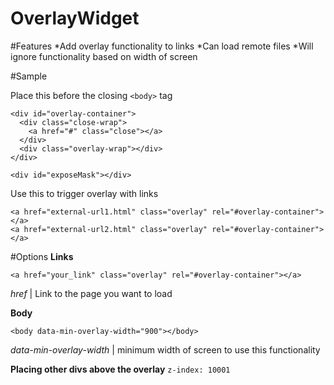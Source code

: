 OverlayWidget
=============

#Features
*Add overlay functionality to links
*Can load remote files
*Will ignore functionality based on width of screen

#Sample

Place this before the closing `<body>` tag
```
<div id="overlay-container">
  <div class="close-wrap">
  	<a href="#" class="close"></a>
  </div>
  <div class="overlay-wrap"></div>
</div>	

<div id="exposeMask"></div>
```


Use this to trigger overlay with links
```
<a href="external-url1.html" class="overlay" rel="#overlay-container"></a>
<a href="external-url2.html" class="overlay" rel="#overlay-container"></a>
```

#Options
**Links**
```
<a href="your_link" class="overlay" rel="#overlay-container"></a>
```
*href* | Link to the page you want to load

**Body**
```
<body data-min-overlay-width="900"></body>
```
*data-min-overlay-width* | minimum width of screen to use this functionality

**Placing other divs above the overlay**
`z-index: 10001`